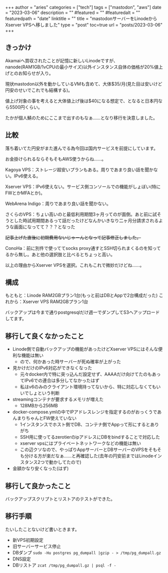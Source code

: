 +++
author = "aries"
categories = ["tech"]
tags = ["mastodon", "aws"]
date = "2023-03-06"
description = ""
#featured = ""
#featuredalt = ""
featuredpath = "date"
linktitle = ""
title = "mastodonサーバーをLinodeからXserver VPSへ移しました"
type = "post"
toc=true
url = "posts/2023-03-06"
+++

## きっかけ

Akamaiへ買収されたことが記憶に新しいLinodeですが、nanode(RAM1GB/1vCPUの最小サイズ)以外インスタンス自体の価格が20%値上げとのお知らせが入り。

現状mastodon以外を動かしているVMも含めて、大体$35/月(見た目は安いけど円安のせいでこれでも結構する)。

値上げ対象の事を考えると大体値上げ後は$40になる想定で、となると日本円なら5500円くらい。

たかが個人鯖のためにここまで出すのもなぁ……となり移行を決意しました。

## 比較

落ち着いてた円安がまた進んでる為今回は国内サービスを前提にしています。

お金掛けられるならそもそもAWS使うからね……。

Kagoya VPS：ストレージ超安いプランもある。周りであまり良い話を聞かない。IPv6使える。

Xserver VPS：IPv6使えない。サービス側コンソールでの機能がしょぼい(特にFWとかMFAとか)。

WebArena Indigo：周りであまり良い話を聞かない。

さくらのVPS：ちょい高いのと最低利用期間3ヶ月ってのが面倒。あと前に試そうとした時試用期間あるって話だったけどなんかいきなり二ヶ月分請求されるような画面になってて？？？となった

~~記事上げた直後に初期費用ないじゃーんとなって記事修正しました。~~

ConoHa：前に別件で使っててsocks proxy通すとSSH切られまくるのを知ってるから無し。あと他の選択肢と比べるとちょっと高い。


以上の理由からXserver VPSを選択。これもこれで微妙だけどね……。

## 構成

もともと：Linode RAM2GBプラン1台(もっと前はDBとAppで2台構成だった)
これから：Xserver VPS RAM2GBプラン1台

バックアップは今まで通りpostgresqlだけ週一でダンプしてS3へアップロードしてます。

## 移行して良くなかったこと

- Linode側で自動バックアップの機能があったけどXserver VPSにはそんな便利な機能は無い
  - ので、何かあった時サーバーが死ぬ確率が上がった
- 見かけだけのIPv6対応ができなくなった
  - 元々docker内で特に突っ込んだ設定せず、AAAAだけ向けてたのもあってIPv6での連合は多分してなかったはず
  - 私はv6のみのクライアント環境持ってないから、特に対応しなくてもいいでしょという判断
- streamingコンテナが要求するメモリが増えた
  - 128MBから256MB
- docker-compose.ymlの中でIPアドレスレンジを指定するのがおっくうであんまりちゃんとFW使えていない
  - 1インスタンスでホスト側でDB、コンテナ側でAppって形にするとありがち
  - SSH用に使ってるzerotierのipアドレスにDBをbindすることで対応した
  - xserver vpsにはプライベートネットワークなどの機能は無い
  - この辺クソなので、やっぱりAppサーバーとDBサーバーのVPSをそもそも分ける方が楽だなぁ……と再確認した(去年の円安前まではLinodeインスタンス2つで動かしてたので)
- 金額かなり安くなった(はず)

## 移行して良かったこと

バックアップスクリプトとリストアのテストができた。

## 移行手順

たいしたことないけど書いときます。

- 新VPS初期設定
- 旧サーバーサービス停止
- DBダンプ `sudo -Hu postgres pg_dumpall |gzip - > /tmp/pg_dumpall.gz`
- DNS設定
- DBリストア `zcat /tmp/pg_dumpall.gz | psql -f -`
